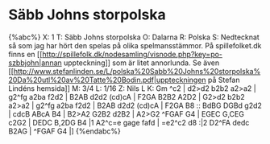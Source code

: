 # Säbb Johns storpolska

{%abc%}
X: 1
T: Säbb Johns storpolska
O: Dalarna
R: Polska
S: Nedtecknat så som jag har hört den spelas på olika spelmansstämmor. På spillefolket.dk finns en [[http://spillefolk.dk/nodesamling/visnode.php?key=po-szbbjohn|annan uppteckning]] som är litet annorlunda. Se även [[http://www.stefanlinden.se/L/polska%20Sabb%20Johns%20storpolska%20Da%20utl%20av%20Tatte%20Bodin.pdf|uppteckningen på Stefan Lindéns hemsida]]
M: 3/4
L: 1/16
Z: Nils L
K: Gm
^c2 | d2>d2 b2b2 a2>a2 | g2^fg a2ba f2d2 | B2AB d2d2 (cd)cA | F2GA B2B2 A2D2 | 
      G2>d2 b2b2 a2>a2 | g2^fg a2ba f2d2 | B2AB d2d2 (cd)cA | F2GA B8 :: 
BdBG DGBd g2d2 |  cdcB   ABcA B4   | B2>A2 G2B2 d2B2 | A2>G2 ^FGAF G4 | EGEC G,CEG c2G2 | 
DEDC B,2DG B4  |1 A2^c=e gage fafd | =e2^c2 d8 :|2 D2^FA dedc B2AG | ^FGAF G4 |]
{%endabc%}

